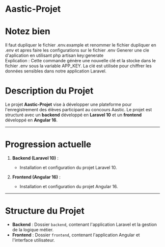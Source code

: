 # Aastic-Projet

# Notez bien
Il faut dupliquer le fichier .env.example et renommer le fichier dupliquer en .env et apres faire les configurations sur le fichier .env
Generer une cle d'aplication en utilisant  php artisan key:generate  
Explication :
Cette commande génère une nouvelle clé et la stocke dans le fichier .env sous la variable APP_KEY.
La clé est utilisée pour chiffrer les données sensibles dans notre application Laravel.


# Description du Projet
Le projet **Aastic-Projet** vise à développer une plateforme pour l'enregistrement des élèves participant au concours Aastic. Le projet est structuré avec un **backend** développé en **Laravel 10** et un **frontend** développé en **Angular 16**.

---

# Progression actuelle
1. **Backend (Laravel 10)** :
   - Installation et configuration du projet Laravel 10.

2. **Frontend (Angular 16)** :
   - Installation et configuration du projet Angular 16.
   

---

# Structure du Projet
- **Backend** : Dossier `backend`, contenant l'application Laravel et la gestion de la logique métier.
- **Frontend** : Dossier `frontend`, contenant l'application Angular et l'interface utilisateur.
